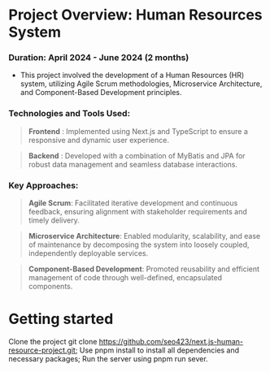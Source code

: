 # Project Overview: Human Resources System
### Duration: April 2024 - June 2024 (2 months)

* This project involved the development of a Human Resources (HR) system, utilizing Agile Scrum methodologies, Microservice Architecture, and Component-Based Development principles.

### Technologies and Tools Used:

> __Frontend__ : Implemented using Next.js and TypeScript to ensure a responsive and dynamic user experience.

> **Backend** : Developed with a combination of MyBatis and JPA for robust data management and seamless database interactions.

### Key Approaches:

> **Agile Scrum**: Facilitated iterative development and continuous feedback, ensuring alignment with stakeholder requirements and timely delivery.

> **Microservice Architecture**: Enabled modularity, scalability, and ease of maintenance by decomposing the system into loosely coupled, independently deployable services.

> **Component-Based Development**: Promoted reusability and efficient management of code through well-defined, encapsulated components.


# Getting started
Clone the project git clone https://github.com/seo423/next.js-human-resource-project.git;
Use pnpm install to install all dependencies and necessary packages;
Run the server using pnpm run sever.
